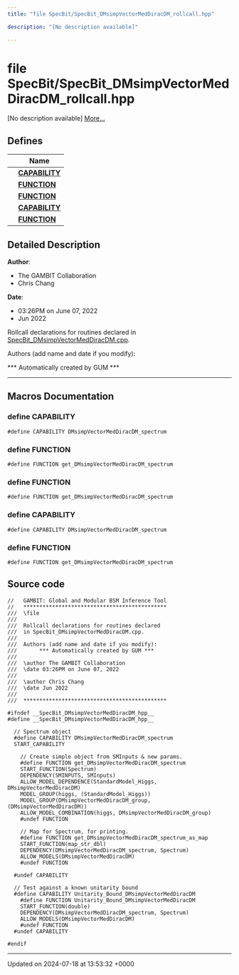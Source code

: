 ```yaml
---
title: "file SpecBit/SpecBit_DMsimpVectorMedDiracDM_rollcall.hpp"

description: "[No description available]"

---
```


# file SpecBit/SpecBit_DMsimpVectorMedDiracDM_rollcall.hpp

[No description available] [More...](#detailed-description)

## Defines

|                | Name           |
| -------------- | -------------- |
|  | **[CAPABILITY](/documentation/code/files/specbit__dmsimpvectormeddiracdm__rollcall_8hpp/#define-capability)**  |
|  | **[FUNCTION](/documentation/code/files/specbit__dmsimpvectormeddiracdm__rollcall_8hpp/#define-function)**  |
|  | **[FUNCTION](/documentation/code/files/specbit__dmsimpvectormeddiracdm__rollcall_8hpp/#define-function)**  |
|  | **[CAPABILITY](/documentation/code/files/specbit__dmsimpvectormeddiracdm__rollcall_8hpp/#define-capability)**  |
|  | **[FUNCTION](/documentation/code/files/specbit__dmsimpvectormeddiracdm__rollcall_8hpp/#define-function)**  |

## Detailed Description


**Author**: 

  * The GAMBIT Collaboration 
  * Chris Chang 


**Date**: 

  * 03:26PM on June 07, 2022
  * Jun 2022


Rollcall declarations for routines declared in [SpecBit_DMsimpVectorMedDiracDM.cpp](/documentation/code/files/specbit__dmsimpvectormeddiracdm_8cpp/#file-src-specbit-dmsimpvectormeddiracdm-cpp).

Authors (add name and date if you modify): 

 *** Automatically created by GUM *** 


------------------




## Macros Documentation

### define CAPABILITY

```
#define CAPABILITY DMsimpVectorMedDiracDM_spectrum
```


### define FUNCTION

```
#define FUNCTION get_DMsimpVectorMedDiracDM_spectrum
```


### define FUNCTION

```
#define FUNCTION get_DMsimpVectorMedDiracDM_spectrum
```


### define CAPABILITY

```
#define CAPABILITY DMsimpVectorMedDiracDM_spectrum
```


### define FUNCTION

```
#define FUNCTION get_DMsimpVectorMedDiracDM_spectrum
```


## Source code

```
//   GAMBIT: Global and Modular BSM Inference Tool
//   *********************************************
///  \file
///
///  Rollcall declarations for routines declared 
///  in SpecBit_DMsimpVectorMedDiracDM.cpp.
///
///  Authors (add name and date if you modify):    
///       *** Automatically created by GUM ***     
///                                                
///  \author The GAMBIT Collaboration             
///  \date 03:26PM on June 07, 2022
///
///  \author Chris Chang
///  \date Jun 2022
///                                                
///  ********************************************* 

#ifndef __SpecBit_DMsimpVectorMedDiracDM_hpp__
#define __SpecBit_DMsimpVectorMedDiracDM_hpp__

  // Spectrum object
  #define CAPABILITY DMsimpVectorMedDiracDM_spectrum
  START_CAPABILITY

    // Create simple object from SMInputs & new params.
    #define FUNCTION get_DMsimpVectorMedDiracDM_spectrum
    START_FUNCTION(Spectrum)
    DEPENDENCY(SMINPUTS, SMInputs)
    ALLOW_MODEL_DEPENDENCE(StandardModel_Higgs, DMsimpVectorMedDiracDM)
    MODEL_GROUP(higgs, (StandardModel_Higgs))
    MODEL_GROUP(DMsimpVectorMedDiracDM_group, (DMsimpVectorMedDiracDM))
    ALLOW_MODEL_COMBINATION(higgs, DMsimpVectorMedDiracDM_group)
    #undef FUNCTION
    
    // Map for Spectrum, for printing.
    #define FUNCTION get_DMsimpVectorMedDiracDM_spectrum_as_map
    START_FUNCTION(map_str_dbl)
    DEPENDENCY(DMsimpVectorMedDiracDM_spectrum, Spectrum)
    ALLOW_MODELS(DMsimpVectorMedDiracDM)
    #undef FUNCTION

  #undef CAPABILITY
  
  // Test against a known unitarity bound
  #define CAPABILITY Unitarity_Bound_DMsimpVectorMedDiracDM
    #define FUNCTION Unitarity_Bound_DMsimpVectorMedDiracDM
    START_FUNCTION(double)
    DEPENDENCY(DMsimpVectorMedDiracDM_spectrum, Spectrum)
    ALLOW_MODELS(DMsimpVectorMedDiracDM)
    #undef FUNCTION
  #undef CAPABILITY

#endif
```


-------------------------------

Updated on 2024-07-18 at 13:53:32 +0000
